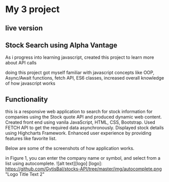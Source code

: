 # My 3 project

## live version

## Stock Search using Alpha Vantage

As i progress into learning javascript, created this project to learn more about API calls

doing this project got myself familiar with javascript concepts like OOP, Async/Await functions, fetch API, ES6 classes, increased overall knowledge of how javascript works


## Functionality

this is a responsive web application to search for stock information for companies using the Stock quote API and produced dynamic web content. Created front end using vanila JavaScript, HTML, CSS, Bootstrap. Used FETCH API to get the required data asynchronously. Displayed stock details using Highcharts Framework. Enhanced user experience by providing features like favorite list.

Below are some of the screenshots of how application works.

in Figure 1, you can enter the company name or symbol, and select from a list using autocomplete.
![alt text][logo]
[logo]: https://github.com/GytisBal/stocks-API/tree/master/img/autocomplete.png "Logo Title Text 2"
